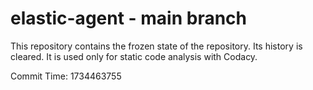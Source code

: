 # elastic-agent - main branch

This repository contains the frozen state of the repository.
Its history is cleared. It is used only for static code
analysis with Codacy.

Commit Time: 1734463755